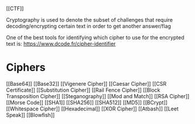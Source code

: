[[CTF]]

Cryptography is used to denote the subset of challenges that require decoding/encrypting certain text in order to get another answer/flag


One of the best tools for identifying which cipher to use for the encrypted text is:
https://www.dcode.fr/cipher-identifier

# Ciphers
[[Base64]]
[[Base32]]
[[Vigenere Cipher]]
[[Caesar Cipher]]
[[CSR Certificate]]
[[Substitution Cipher]]
[[Rail Fence Cipher]]
[[Block Transposition Cipher]]
[[Steganography]]
[[Mod and Match]]
[[RSA Cipher]]
[[Morse Code]]
[[SHA1]]
[[SHA256]]
[[SHA512]]
[[MD5]]
[[BCrypt]]
[[Whitespace Cipher]]
[[Hexadecimal]]
[[XOR Cipher]]
[[Atbash]]
[[Leet Speak]]
[[Blowfish]]






